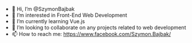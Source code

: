 - 👋 Hi, I’m @SzymonBajbak
- 👀 I’m interested in Front-End Web Development
- 🌱 I’m currently learning Vue.js
- 💞️ I’m looking to collaborate on any projects related to web development
- 📫 How to reach me: https://www.facebook.com/Szymon.Bajbak/

<!---
SzymonBajbak/SzymonBajbak is a ✨ special ✨ repository because its `README.md` (this file) appears on your GitHub profile.
You can click the Preview link to take a look at your changes.
--->
